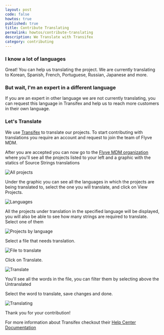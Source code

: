```yaml
---
layout: post
code: false
howtos: true
published: true
title: Contribute Translating
permalink: howtos/contribute-translating
description: We Translate with Transifex
category: contributing
---
```


### I know a lot of languages

Great! You can help us translating the project. We are currently translating to Korean, Spanish, French, Portuguese, Russian, Japanese and more.

### But wait, I'm an expert in a different language

If you are an expert in other language we are not currently translating, you can request this language in Transifex and help us to reach more customers in their own language.

### Let's Translate

We use [Transifex](https://www.transifex.com/) to translate our projects. To start contributing with translations you require an account and request to join the team of Flyve MDM.

After you are accepted you can now go to the [Flyve MDM organization](https://www.transifex.com/flyve-mdm/) where you'll see all the projects listed to your left and a graphic with the statics of Source Strings translations

<img src="https://i.imgur.com/5GVBzbu.png" alt="All projects">

Under the graphic you can see all the languages in which the projects are being translated to, select the one you will translate, and click on View Projects.

<img src="https://i.imgur.com/fPWNFXE.png" alt="Languages">

All the projects under translation in the specified language will be displayed, you will also be able to see how many strings are required to translate. Select one of them

<img src="https://i.imgur.com/krLCuyF.png" alt="Projects by language">

Select a file that needs translation.

<img src="https://i.imgur.com/7cd7iwf.png" alt="File to translate">

Click on Translate.

<img src="https://i.imgur.com/Nwswqtr.png" alt="Translate">

You'll see all the words in the file, you can filter them by selecting above the Untranslated

Select the word to translate, save changes and done.

<img src="https://i.imgur.com/qoU3hKS.gif" alt="Translating">

Thank you for your contribution!

For more information about Transifex checkout their [Help Center Documentation](https://docs.transifex.com/)